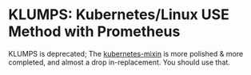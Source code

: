 # KLUMPS: Kubernetes/Linux USE Method with Prometheus

KLUMPS is deprecated; The [kubernetes-mixin](https://github.com/kubernetes-monitoring/kubernetes-mixin)
is more polished & more completed, and almost a drop in-replacement.  You should
use that.
